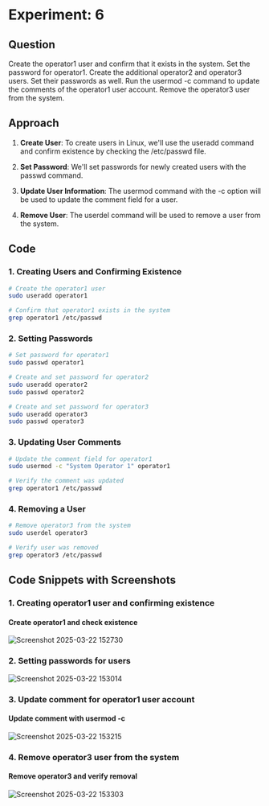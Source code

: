 # Experiment: 6

## Question
Create the operator1 user and confirm that it exists in the system. Set the password for operator1. Create the additional operator2 and operator3 users. Set their passwords as well. Run the usermod -c command to update the comments of the operator1 user account. Remove the operator3 user from the system.

## Approach

1. **Create User**: To create users in Linux, we'll use the useradd command and confirm existence by checking the /etc/passwd file.

2. **Set Password**: We'll set passwords for newly created users with the passwd command.

3. **Update User Information**: The usermod command with the -c option will be used to update the comment field for a user.

4. **Remove User**: The userdel command will be used to remove a user from the system.

## Code

### 1. Creating Users and Confirming Existence

```bash
# Create the operator1 user
sudo useradd operator1

# Confirm that operator1 exists in the system
grep operator1 /etc/passwd
```

### 2. Setting Passwords

```bash
# Set password for operator1
sudo passwd operator1

# Create and set password for operator2
sudo useradd operator2
sudo passwd operator2

# Create and set password for operator3
sudo useradd operator3
sudo passwd operator3
```

### 3. Updating User Comments

```bash
# Update the comment field for operator1
sudo usermod -c "System Operator 1" operator1

# Verify the comment was updated
grep operator1 /etc/passwd
```

### 4. Removing a User

```bash
# Remove operator3 from the system
sudo userdel operator3

# Verify user was removed
grep operator3 /etc/passwd
```

## Code Snippets with Screenshots

### 1. Creating operator1 user and confirming existence

#### Create operator1 and check existence
![Screenshot 2025-03-22 152730](https://github.com/user-attachments/assets/c3a0d622-ec42-4a4e-80bb-4374d0e995bc)

### 2. Setting passwords for users

![Screenshot 2025-03-22 153014](https://github.com/user-attachments/assets/e622b9cd-9902-4aad-920a-8ea5a7510611)

### 3. Update comment for operator1 user account

#### Update comment with usermod -c
![Screenshot 2025-03-22 153215](https://github.com/user-attachments/assets/3f162309-fd77-41b6-b428-eea442de21af)

### 4. Remove operator3 user from the system

#### Remove operator3 and verify removal
![Screenshot 2025-03-22 153303](https://github.com/user-attachments/assets/cce589d2-b4cd-478e-96f3-360ae3b3ca43)
